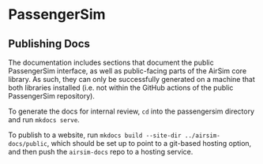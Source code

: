 # PassengerSim

## Publishing Docs

The documentation includes sections that document the public PassengerSim interface,
as well as public-facing parts of the AirSim core library.  As such, they can
only be successfully generated on a machine that both libraries installed 
(i.e. not within the GitHub actions of the public PassengerSim repository).

To generate the docs for internal review, `cd` into the passengersim directory and
run `mkdocs serve`.

To publish to a website, run `mkdocs build --site-dir ../airsim-docs/public`,
which should be set up to point to a git-based hosting option, and then push the 
`airsim-docs` repo to a hosting service.
